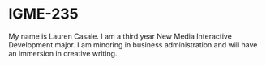 # IGME-235

My name is Lauren Casale. I am a third year New Media Interactive Development major. I am minoring in business administration and will have an immersion in creative writing.
